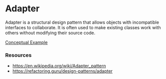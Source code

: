 # Adapter

Adapter is a structural design pattern that allows objects with incompatible interfaces to collaborate. It is often used to make existing classes work with others without modifying their source code.

[Conceptual Example](examples/conceptual.ts)

### Resources
- https://en.wikipedia.org/wiki/Adapter_pattern
- https://refactoring.guru/design-patterns/adapter
